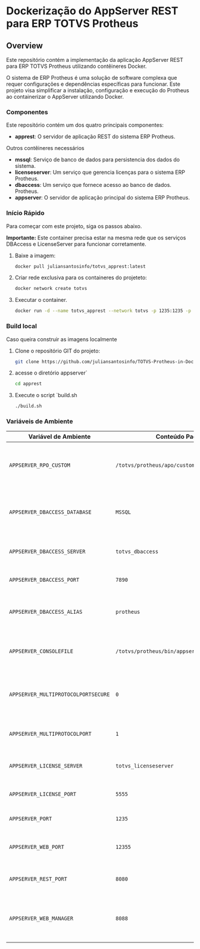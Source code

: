 # Dockerização do AppServer REST para ERP TOTVS Protheus

## Overview

Este repositório contém a implementação da aplicação AppServer REST para ERP TOTVS Protheus utilizando contêineres Docker.

O sistema de ERP Protheus é uma solução de software complexa que requer configurações e dependências específicas para funcionar. Este projeto visa simplificar a instalação, configuração e execução do Protheus ao containerizar o AppServer utilizando Docker.

### Componentes

Este repositório contém um dos quatro principais componentes:

* **apprest**: O servidor de aplicação REST do sistema ERP Protheus.

Outros contêineres necessários

* **mssql**: Serviço de banco de dados para persistencia dos dados do sistema.
* **licenseserver**: Um serviço que gerencia licenças para o sistema ERP Protheus.
* **dbaccess**: Um serviço que fornece acesso ao banco de dados.
Protheus.
* **appserver**: O servidor de aplicação principal do sistema ERP Protheus.

### Início Rápido

Para começar com este projeto, siga os passos abaixo.

**Importante:** Este container precisa estar na mesma rede que os serviços DBAccess e LicenseServer para funcionar corretamente.

1. Baixe a imagem:

    ```bash
    docker pull juliansantosinfo/totvs_apprest:latest
    ```

2. Criar rede exclusiva para os containeres do projeteto:

    ```bash
    docker network create totvs
    ```

3. Executar o container.

    ```bash
    docker run -d --name totvs_apprest --network totvs -p 1235:1235 -p 12355:12355 -p8089:8089 --ulimit nofile=65536:65536 juliansantosinfo/totvs_apprest:latest
    ```

### Build local

Caso queira construir as imagens localmente

1. Clone o repositório GIT do projeto:

    ```bash
    git clone https://github.com/juliansantosinfo/TOTVS-Protheus-in-Docker.git
    ```

2. acesse o diretório appserver`

    ```bash
    cd apprest
    ```

3. Execute o script `build.sh

    ```bash
    ./build.sh
    ```

### Variáveis de Ambiente

| Variável de Ambiente | Conteúdo Padrão | Descrição |
|---|---|---|
| `APPSERVER_RPO_CUSTOM` | `/totvs/protheus/apo/custom.rpo` | Define o caminho para o arquivo de RPO customizado do AppServer. |
| `APPSERVER_DBACCESS_DATABASE` | `MSSQL` | Define o tipo de banco de dados utilizado (ex: MSSQL, Oracle). |
| `APPSERVER_DBACCESS_SERVER` | `totvs_dbaccess` | Define o nome do host do serviço DBAccess. |
| `APPSERVER_DBACCESS_PORT` | `7890` | Define a porta do serviço DBAccess. |
| `APPSERVER_DBACCESS_ALIAS` | `protheus` | Define o alias para a conexão com o banco de dados. |
| `APPSERVER_CONSOLEFILE` | `/totvs/protheus/bin/appserver/appserver.log` | Define o caminho para o arquivo de log do AppServer. |
| `APPSERVER_MULTIPROTOCOLPORTSECURE` | `0` | Define a porta segura para o protocolo múltiplo (0 desativa a porta segura). |
| `APPSERVER_MULTIPROTOCOLPORT` | `1` | Define a porta para o protocolo múltiplo. |
| `APPSERVER_LICENSE_SERVER` | `totvs_licenseserver` | Define o nome do host do servidor de licenças. |
| `APPSERVER_LICENSE_PORT` | `5555` | Define a porta do servidor de licenças. |
| `APPSERVER_PORT` | `1235` | Define a porta principal do AppServer. |
| `APPSERVER_WEB_PORT` | `12355` | Define a porta para a interface web do AppServer. |
| `APPSERVER_REST_PORT` | `8080` | Define a porta para serviço REST do AppServer. |
| `APPSERVER_WEB_MANAGER` | `8088` | Define a porta para a interface web de gerenciamento do AppServer. |
